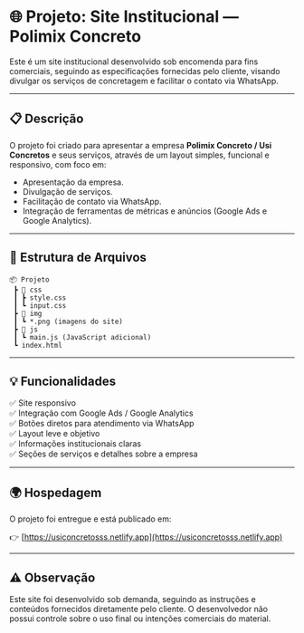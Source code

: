 # 🌐 Projeto: Site Institucional — Polimix Concreto

Este é um site institucional desenvolvido sob encomenda para fins comerciais, seguindo as especificações fornecidas pelo cliente, visando divulgar os serviços de concretagem e facilitar o contato via WhatsApp.

---

## 📋 Descrição

O projeto foi criado para apresentar a empresa **Polimix Concreto / Usi Concretos** e seus serviços, através de um layout simples, funcional e responsivo, com foco em:

- Apresentação da empresa.
- Divulgação de serviços.
- Facilitação de contato via WhatsApp.
- Integração de ferramentas de métricas e anúncios (Google Ads e Google Analytics).

---

## 🧰 Estrutura de Arquivos

```
📦 Projeto
 ┣ 📂 css
 ┃ ┣ style.css
 ┃ ┗ input.css
 ┣ 📂 img
 ┃ ┗ *.png (imagens do site)
 ┣ 📂 js
 ┃ ┗ main.js (JavaScript adicional)
 ┗ index.html
```

---

## 💡 Funcionalidades

✅ Site responsivo  
✅ Integração com Google Ads / Google Analytics  
✅ Botões diretos para atendimento via WhatsApp  
✅ Layout leve e objetivo  
✅ Informações institucionais claras  
✅ Seções de serviços e detalhes sobre a empresa  

---

## 🌍 Hospedagem

O projeto foi entregue e está publicado em:

👉 [https://usiconcretosss.netlify.app](https://usiconcretosss.netlify.app)

---

## ⚠️ Observação

Este site foi desenvolvido sob demanda, seguindo as instruções e conteúdos fornecidos diretamente pelo cliente. O desenvolvedor não possui controle sobre o uso final ou intenções comerciais do material.
